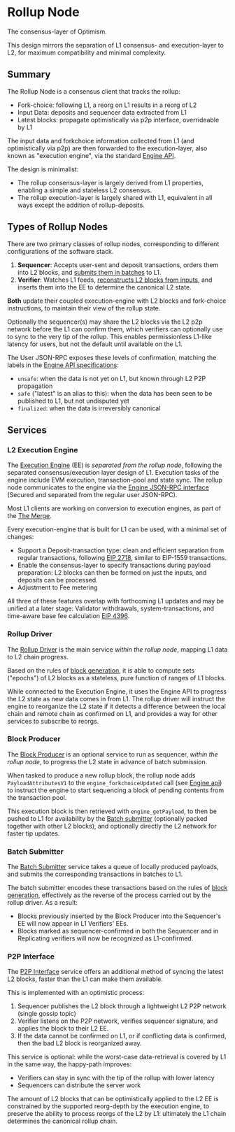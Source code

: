 # Rollup Node

The consensus-layer of Optimism.

This design mirrors the separation of L1 consensus- and execution-layer to L2,
for maximum compatibility and minimal complexity.

## Summary

The Rollup Node is a consensus client that tracks the rollup:
- Fork-choice: following L1, a reorg on L1 results in a reorg of L2
- Input Data: deposits and sequencer data extracted from L1
- Latest blocks: propagate optimistically via p2p interface, overrideable by L1

The input data and forkchoice information collected from L1 (and optimistically via p2p)
are then forwarded to the execution-layer, also known as "execution engine",
via the standard [Engine API][engine-api].

The design is minimalist:
- The rollup consensus-layer is largely derived from L1 properties, enabling a simple and stateless L2 consensus.
- The rollup execution-layer is largely shared with L1, equivalent in all ways except the addition of rollup-deposits.


## Types of Rollup Nodes

There are two primary classes of rollup nodes, corresponding to different configurations of the software stack.

1. **Sequencer**: Accepts user-sent and deposit transactions, orders them into L2 blocks, and [submits them in batches][batch-submitter] to L1.
2. **Verifier**: Watches L1 feeds, [reconstructs L2 blocks from inputs][block-gen], and inserts them into the EE to determine the canonical L2 state.

**Both** update their coupled execution-engine with L2 blocks and fork-choice instructions, to maintain their view of the rollup state.

Optionally the sequencer(s) may share the L2 blocks via the L2 p2p network before the L1 can confirm them,
which verifiers can optionally use to sync to the very tip of the rollup.
This enables permissionless L1-like latency for users, but not the default until available on the L1.

The User JSON-RPC exposes these levels of confirmation,
matching the labels in the [Engine API specifications][engine-forkchoice-unsafe-safe-finalized]:
- `unsafe`: when the data is not yet on L1, but known through L2 P2P propagation
- `safe` ("latest" is an alias to this): when the data has been seen to be published to L1, but not undisputed yet
- `finalized`: when the data is irreversibly canonical


## Services

### L2 Execution Engine

The [Execution Engine][exec-engine] (EE) is *separated from the rollup node*, following the separated consensus/execution layer design of L1.
Execution tasks of the engine include EVM execution, transaction-pool and state sync. 
The rollup node communicates to the engine via the [Engine JSON-RPC interface][engine-api] 
(Secured and separated from the regular user JSON-RPC).

Most L1 clients are working on conversion to execution engines, as part of the [The Merge][the-merge].

Every execution-engine that is built for L1 can be used, with a minimal set of changes:
- Support a Deposit-transaction type: clean and efficient separation from regular transactions, following [EIP 2718][EIP-2718], similar to EIP-1559 transactions.
- Enable the consensus-layer to specify transactions during payload preparation: L2 blocks can then be formed on just the inputs, and deposits can be processed.
- Adjustment to Fee metering

All three of these features overlap with forthcoming L1 updates and may be unified at a later stage:
Validator withdrawals, system-transactions, and time-aware base fee calculation [EIP 4396][EIP-4396].

### Rollup Driver

The [Rollup Driver][rollup-driver] is the main service *within the rollup node*, mapping L1 data to L2 chain progress.

Based on the rules of [block generation][block-gen], it is able to compute sets ("epochs") of L2 blocks as a stateless, pure function of ranges of L1 blocks.

While connected to the Execution Engine, it uses the Engine API to progress the L2 state as new data comes in from L1.
The rollup driver will instruct the engine to reorganize the L2 state if it detects a difference between the local chain and remote chain as confirmed on L1,
and provides a way for other services to subscribe to reorgs.

### Block Producer

The [Block Producer][block-producer] is an optional service to run as sequencer, *within the rollup node*,
to progress the L2 state in advance of batch submission.

When tasked to produce a new rollup block, the rollup node adds `PayloadAttributesV1` to the `engine_forkchoiceUpdated` 
call (see [Engine api][engine-API]) to instruct the engine to start sequencing a block of pending contents from the transaction pool.

This execution block is then retrieved with `engine_getPayload`, to then be pushed to L1 for availability by the
[Batch submitter][batch-submitter] (optionally packed together with other L2 blocks),
and optionally directly the L2 network for faster tip updates.

### Batch Submitter

The [Batch Submitter][batch-submitter] service takes a queue of locally produced payloads,
and submits the corresponding transactions in batches to L1.

The batch submitter encodes these transactions based on the rules of [block generation][block-gen], effectively as the reverse of the process carried out by the rollup driver. As a result:
- Blocks previously inserted by the Block Producer into the Sequencer's EE will now appear in L1 Verifiers' EEs.
- Blocks marked as sequencer-confirmed in both the Sequencer and in Replicating verifiers will now be recognized as L1-confirmed.

### P2P Interface

The [P2P Interface][p2p-interface] service offers an additional method of syncing the latest L2 blocks,
faster than the L1 can make them available.

This is implemented with an optimistic process:
1. Sequencer publishes the L2 block through a lightweight L2 P2P network (single gossip topic)
2. Verifier listens on the P2P network, verifies sequencer signature, and applies the block to their L2 EE.
3. If the data cannot be confirmed on L1, or if conflicting data is confirmed, then the bad L2 block is reorganized away.

This service is optional: while the worst-case data-retrieval is covered by L1 in the same way, the happy-path improves:
- Verifiers can stay in sync with the tip of the rollup with lower latency
- Sequencers can distribute the server work

The amount of L2 blocks that can be optimistically applied to the L2 EE is constrained
by the supported reorg-depth by the execution engine, to preserve the ability to process reorgs of the L2 by L1:
ultimately the L1 chain determines the canonical rollup chain.



[engine-api]: https://github.com/ethereum/execution-apis/tree/main/src/engine
[the-merge]: https://eips.ethereum.org/EIPS/eip-3675
[EIP-2718]: https://eips.ethereum.org/EIPS/eip-2718
[EIP-4396]: https://eips.ethereum.org/EIPS/eip-4396
[engine-forkchoice-unsafe-safe-finalized]: https://github.com/ethereum/execution-apis/blob/main/src/engine/specification.md#forkchoicestatev1
[block-gen]: ./block_gen.md
[exec-engine]: ./exec_engine.md
[rollup-driver]: ./consensus_layer.md
[block-producer]: ./block_producer.md
[batch-submitter]: ./batch_submitter.md
[p2p-interface]: ./p2p_interface.md
